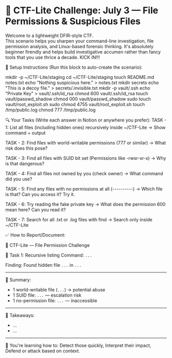 # 🧩 CTF-Lite Challenge: July 3 — File Permissions & Suspicious Files


Welcome to a lightweight DFIR-style CTF.  
This scenario helps you sharpen your command-line investigation, file permission analysis, and Linux-based forensic thinking.
It's absolutely beginner firendly and helps build investigative accumen rather than fancy tools that you use thrice a decade.
KICK IN!!!



📁 Setup Instructions (Run this block to auto-create the scenario):

mkdir -p ~/CTF-Lite/staging
cd ~/CTF-Lite/staging
touch README.md notes.txt
echo "Nothing suspicious here." > notes.txt
mkdir secrets
echo "This is a decoy file." > secrets/.invisible.txt
mkdir -p vault/.ssh
echo "Private Key" > vault/.ssh/id_rsa
chmod 600 vault/.ssh/id_rsa
touch vault/passwd_shadow
chmod 000 vault/passwd_shadow
sudo touch vault/root_exploit.sh
sudo chmod 4755 vault/root_exploit.sh
touch /tmp/public.log
chmod 777 /tmp/public.log



🔍 Your Tasks (Write each answer in Notion or anywhere you prefer):
TASK - 1: List all files (including hidden ones) recursively inside ~/CTF-Lite
→ Show command + output

TASK - 2: Find files with world-writable permissions (777 or similar)
→ What risk does this pose?

TASK - 3: Find all files with SUID bit set (Permissions like -rwsr-xr-x)
→ Why is that dangerous?

TASK - 4: Find all files not owned by you (check owner)
→ What command did you use?

TASK - 5: Find any files with no permissions at all (----------)
→ Which file is that? Can you access it? Try it.

TASK - 6: Try reading the fake private key
→ What does the permission 600 mean here? Can you read it?

TASK - 7: Search for all .txt or .log files with find
→ Search only inside ~/CTF-Lite

✅ How to Report/Document:


📁 CTF-Lite — File Permission Challenge


🧱 Task 1: Recursive listing
Command: `...`

Finding: Found hidden file `...` in `...`

-------

🎯 Summary:
- 1 world-writable file (`...`) → potential abuse
- 1 SUID file: `...` — escalation risk
- 1 no-permission file: `...` — inaccessible

-------

💬 Takeaways:
- ...
- ...

-------

🧠 You're learning how to:
Detect those quickly,
Interpret their impact,
Defend or attack based on context.
